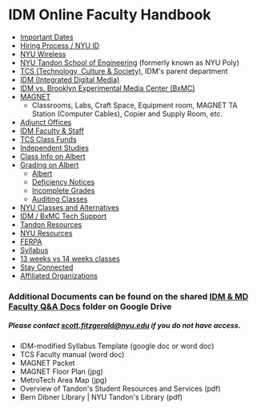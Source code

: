 # IDM Online Faculty Handbook

* [Important Dates](important_dates.md)
* [Hiring Process / NYU ID](uploading_i9_and_tax_forms.md)
* [NYU Wireless](nyu_wireless.md)
* [NYU Tandon School of Engineering](http://engineering.nyu.edu) \(formerly known as NYU Poly\)
* [TCS \(Technology, Culture & Society\)](tcs.md), IDM's parent department
* [IDM \(Integrated Digital Media\)](http://idm.engineering.nyu.edu)
* [IDM vs. Brooklyn Experimental Media Center (BxMC)](idm_vs_bxmc.md)
* [MAGNET](chapter1.md)
    * Classrooms, Labs, Craft Space, Equipment room, MAGNET TA Station \(Computer Cables\), Copier and Supply Room, etc.
* [Adjunct Offices](adjunctoffices_md.md)
* [IDM Faculty & Staff](idm_faculty_&_staff.md)
* [TCS Class Funds](tcs_class_funds.md)
* [Independent Studies](independent_studies.md)
* [Class Info on Albert](class_roster.md)
* [Grading on Albert](grading.md)
  * [Albert](albert_roster__grading.md)
  * [Deficiency Notices](deficiency_notices.md)
  * [Incomplete Grades](incomplete_grades.md)
  * [Auditing Classes](auditing_classes.md)
* [NYU Classes and Alternatives](nyu_classes.md)
* [IDM / BxMC Tech Support](idm__bxmc_tech_support.md)
* [Tandon Resources](soe_resources.md)
* [NYU Resources](nyu_resources.md)
* [FERPA](ferpa.md)
* [Syllabus](syllabi.md)
* [13 weeks vs 14 weeks classes](13_weeks_vs_14_weeks.md)
* [Stay Connected](stay_connected.md)
* [Affiliated Organizations](affiliated_organizations.md)

### Additional Documents can be found on the shared [IDM & MD Faculty Q&A Docs](https://drive.google.com/open?id=0B3GbS-Wqk2AHNUhHdkswemxud2c) folder on Google Drive

##### Please contact scott.fitzgerald@nyu.edu if you do not have access.

* IDM-modified Syllabus Template \(google doc or word doc\)
* TCS Faculty manual \(word doc\)
* MAGNET Packet 
* MAGNET Floor Plan \(jpg\)
* MetroTech Area Map \(jpg\)
* Overview of Tandon's Student Resources and Services \(pdf\)
* Bern Dibner LIbrary \| NYU Tandon's Library \(pdf\)



